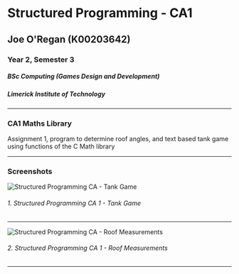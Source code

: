 # Structured Programming - CA1
## Joe O'Regan (K00203642)
### Year 2, Semester 3
##### BSc Computing (Games Design and Development)
##### Limerick Institute of Technology

---

### CA1 Maths Library

Assignment 1, program to determine roof angles, and text based tank game using functions of the C Math library

---

### Screenshots

![Structured Programming CA - Tank Game](https://raw.githubusercontent.com/joeaoregan/LIT-Yr3-S3-StructuredProgramming/master/Screenshots/ca1-1-TankGame.png "1. Tank Game")
###### 1. Structured Programming CA 1 - Tank Game

---

![Structured Programming CA - Roof Measurements](https://raw.githubusercontent.com/joeaoregan/LIT-Yr3-S3-StructuredProgramming/master/Screenshots/ca1-2-RoofMeasurements.png "2. Roof Measurements")
###### 2. Structured Programming CA 1 - Roof Measurements

---
